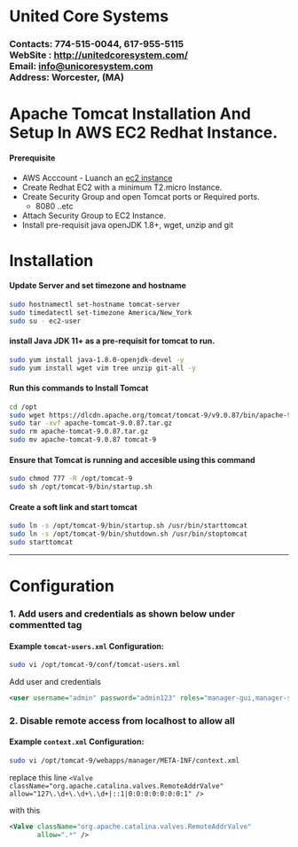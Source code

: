 # United Core Systems

### Contacts: 774-515-0044, 617-955-5115<br> WebSite : <http://unitedcoresystem.com/><br>Email: info@unicoresystem.com <br>Address: Worcester, (MA)

# Apache Tomcat Installation And Setup In AWS EC2 Redhat Instance.
#### Prerequisite
+ AWS Acccount - Luanch an [ec2 instance](../EC2_Instances/README.md)
+ Create Redhat EC2 with a minimum T2.micro Instance.
+ Create Security Group and open Tomcat ports or Required ports.
   + 8080 ..etc
+ Attach Security Group to EC2 Instance.
+ Install pre-requisit java openJDK 1.8+, wget, unzip and git

# Installation 

#### Update Server and set timezone and hostname
```sh
sudo hostnamectl set-hostname tomcat-server
sudo timedatectl set-timezone America/New_York
sudo su - ec2-user
``` 
#### install Java JDK 11+ as a pre-requisit for tomcat to run.
```sh
sudo yum install java-1.8.0-openjdk-devel -y
sudo yum install wget vim tree unzip git-all -y
```
#### Run this commands to Install Tomcat
```sh
cd /opt 
sudo wget https://dlcdn.apache.org/tomcat/tomcat-9/v9.0.87/bin/apache-tomcat-9.0.87.tar.gz
sudo tar -xvf apache-tomcat-9.0.87.tar.gz
sudo rm apache-tomcat-9.0.87.tar.gz
sudo mv apache-tomcat-9.0.87 tomcat-9
```
#### Ensure that Tomcat is running and accesible using this command
```sh
sudo chmod 777 -R /opt/tomcat-9
sudo sh /opt/tomcat-9/bin/startup.sh
```
#### Create a soft link and start tomcat
```sh
sudo ln -s /opt/tomcat-9/bin/startup.sh /usr/bin/starttomcat
sudo ln -s /opt/tomcat-9/bin/shutdown.sh /usr/bin/stoptomcat
sudo starttomcat
```
---

# Configuration

### 1. Add users and credentials as shown below under commentted <tomcat-users> </tomcat-users> tag 

#### Example `tomcat-users.xml` Configuration:
```sh 
sudo vi /opt/tomcat-9/conf/tomcat-users.xml          
```
Add user and credentials 

```xml 
<user username="admin" password="admin123" roles="manager-gui,manager-script, manager-status"/>
```

### 2. Disable remote access from localhost to allow all  

#### Example `context.xml` Configuration:
```sh 
sudo vi /opt/tomcat-9/webapps/manager/META-INF/context.xml          
```
replace this line 
`<Valve className="org.apache.catalina.valves.RemoteAddrValve"
         allow="127\.\d+\.\d+\.\d+|::1|0:0:0:0:0:0:0:1" />` 

with this 

```xml 
<Valve className="org.apache.catalina.valves.RemoteAddrValve"
       allow=".*" />
```